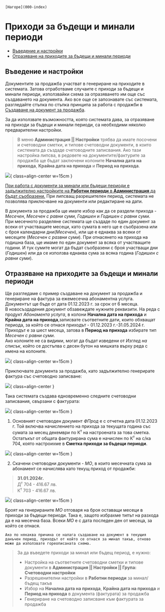 ```{only} html
[Нагоре](000-index)
```
 

# Приходи за бъдещи и минали периоди  

- [Въведение и настройки](https://docs.unicontsoft.com/guide/erp/005-how-to/009-deferred-and-future-incomes.html#id2)
- [Отразяване на приходите за бъдещи и минали периоди](https://docs.unicontsoft.com/guide/erp/005-how-to/009-deferred-and-future-incomes.html#id3)

## **Въведение и настройки**

Документите за продажба участват в генериране на приходите в системата. Затова отработваме случаите с приходи за бъдещи и минали периоди, използвайки схема за отразяването им още със създаването на документа. Ако все още се запознавате със системата, разгледайте стъпка по стъпка принципа за работа с продажби в [Създаване на документ за продажба](https://docs.unicontsoft.com/guide/erp/002-docs/002-trade-system/001-orders-sales-purchase-documents/003-create-sales-document.html).

За да използвате възможността, която системата дава, за отразяване на приходи за бъдещи и минали периоди, са необходими няколко предварителни настройки.  

> В меню **Администрация || Настройки** трябва да имате посочени и счетоводни сметки, и типове счетоводни документи, в които системата да създаде счетоводните записвания. Ако тази настройка липсва, в редовете на документите/фактурите за продажба ще бъдат заключени колоните **Начална дата на прихода**, **Крайна дата на прихода** и **Период на прихода**.

![](20240327-deferred-and-future-incomes1.png){ class=align-center w=15cm }

<ins>При работа с документи за минали или бъдещи периоди е задължително настройките на [**Работни периоди**](https://docs.unicontsoft.com/guide/erp/001-ref/004-settings/003-working-periods.html) в **Администрация** да бъдат съобразени.</ins> При липсващ разрешителен период, системата не позволява приключване на документи или редактиране на дати.

В документа за продажба ще имате избор как да се раздели прихода - *Месечен*, *Месечен с равни суми*, *Годишен* и *Годишен с равни суми*.  
При месечното разделяне системата ще създаде по един документ за всеки от участващите месеци, като сумата в него ще е съобразена или с броя календарни дни(*Месечен*), или ще е еднаква за всеки от месеците (*Месечен с развни суми*). При отнасянето на прихода на годишна база, ще имаме по един документ за всяка от участващите години. И тук сумите могат да бъдат съобразени с броя участващи дни (*Годишен*) или да се използва еднаква сума за всяка година (*Годишен с равни суми*). 

## **Отразяване на приходите за бъдещи и минали периоди**

Ще разгледаме с пример създаване на документ за продажба и генериране на фактура за ежемесечна абонаментна услуга. Документът ще бъде от дата 01.12.2023 г. за срок от 6 месеца.  
В новосъздадения документ обзавеждате нужните реквизити. На реда с продукт *Абонамента услуга*, в колони **Начална дата на прихода** и **Крайна дата на прихода**,записвате съответните дати, които обхващат периода, за който се отнася приходът - 01.12.2023 г.-31.05.2024 г. Приходът е за шест месеца, затова в **Период на прихода** избирате тип *Месечен с равни суми*.  
Ако колоните не са видими, могат да бъдат изведени от *Изглед на списък*, който се достъпва с десен бутон на мишката върху реда с имена на колоните.  

![](20240327-deferred-and-future-incomes2.png){ class=align-center w=15cm }

Приключвате документа за продажба, като задължително генерирате фактура със счетоводно записване:  

![](20240327-deferred-and-future-incomes3.png){ class=align-center }

Така системата създава едновременно следните счетоводни записвания, свързани с фактурата: 

![](20240327-deferred-and-future-incomes4.png){ class=align-center w=15cm }

1. Основният счетоводен документ *ФПрод* е с отчетна дата 01.12.2023 г. Той включва начислението на прихода за текущата година със сумата за месец декември по К<sup>т</sup> на настроената за това сметка. Остатъкът от общата фактурирана сума е начислен по К<sup>т</sup> на с/ка 704, която настроихме в **Сметка приходи за бъдещи периоди**.

![](20240327-deferred-and-future-incomes5.png){ class=align-center w=15cm }

2. Скачени счетоводни документи - *МО*, в които месечната сума за абонамент се начислява  като текущ приход от продажби:  

> **31.01.2024г.**  
> Д<sup>т</sup> 704 - 416.67 лв.  
> К<sup>т</sup> 703 - 416.67 лв.

![](20240327-deferred-and-future-incomes6.png){ class=align-center w=15cm }

Броят на генерираните *МО* отговаря на броя оставащи месеци в приходи за бъдещи периоди. Така е, защото избрахме типът на разхода да е на месечна база. Всеки *МО* е с дата последен ден от месеца, за който се отнася. 

```{tip}
Ако по някаква причина се налага създаване на документ в текущия данъчен период, приходът от който се отнася за минал такъв, отново може да използвате гореописаната схема.  
```

> За да въведете приходи за минал или бъдещ период, е нужно:  
> - Настройка на съответните счетоводни сметки и типове документи в **Администрация || Настройки || Група: Счетоводни настройки**  
> - Разрешенителни настройки в **Работни периоди** за минал/бъдещ такъв   
> - Избор на **Начална дата на прихода**, **Крайна дата на прихода** и **Период на прихода** в документа (фактурата) за продажба 
> - Генериране на счетоводно записване към фактурата за продажба  
